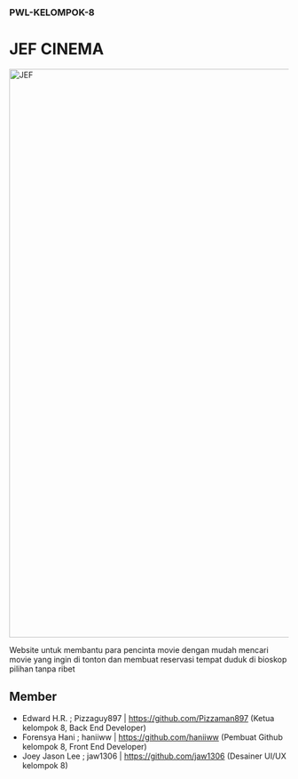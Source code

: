 ### PWL-KELOMPOK-8
# JEF CINEMA

<img width="1024" height="1024" alt="JEF" src="https://github.com/user-attachments/assets/a5ad2a1e-5963-4465-af9d-905a115f60b1" />

Website untuk membantu para pencinta movie dengan mudah mencari movie yang ingin di tonton dan membuat reservasi tempat duduk di bioskop pilihan tanpa ribet

## Member
- Edward H.R. ; Pizzaguy897 | https://github.com/Pizzaman897 (Ketua kelompok 8, Back End Developer)
- Forensya Hani ; haniiww | https://github.com/haniiww (Pembuat Github kelompok 8, Front End Developer)
- Joey Jason Lee ; jaw1306 | https://github.com/jaw1306 (Desainer UI/UX kelompok 8)
